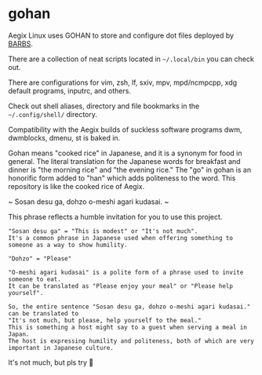 # gohan

Aegix Linux uses GOHAN to store and configure dot files deployed by [BARBS](https://aegixlinux.org/barbs.sh).

There are a collection of neat scripts located in `~/.local/bin` you can check out.

There are configurations for vim, zsh, lf, sxiv, mpv, mpd/ncmpcpp, xdg default programs, inputrc, and others.

Check out shell aliases, directory and file bookmarks in the `~/.config/shell/` directory.

Compatibility with the Aegix builds of suckless software programs dwm, dwmblocks, dmenu, st is baked in.

Gohan means "cooked rice" in Japanese, and it is a synonym for food in general. The literal translation for the Japanese words for breakfast and dinner is "the morning rice" and "the evening rice."
The "go" in gohan is an honorific form added to "han" which adds politeness to the word.
This repository is like the cooked rice of Aegix.

~ Sosan desu ga, dohzo o-meshi agari kudasai. ~

This phrase reflects a humble invitation for you to use this project.

``` Text
"Sosan desu ga" = "This is modest" or "It's not much".
It's a common phrase in Japanese used when offering something to someone as a way to show humility.

"Dohzo" = "Please"

"O-meshi agari kudasai" is a polite form of a phrase used to invite someone to eat.
It can be translated as "Please enjoy your meal" or "Please help yourself".

So, the entire sentence "Sosan desu ga, dohzo o-meshi agari kudasai." can be translated to
"It's not much, but please, help yourself to the meal."
This is something a host might say to a guest when serving a meal in Japan.
The host is expressing humility and politeness, both of which are very important in Japanese culture.
```

It's not much, but pls try 🙇
